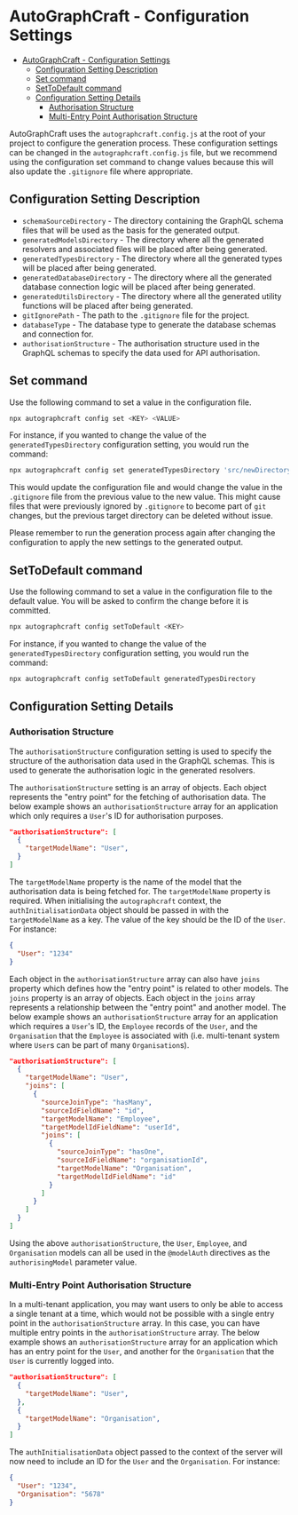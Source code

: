 # AutoGraphCraft - Configuration Settings

- [AutoGraphCraft - Configuration Settings](#autographcraft---configuration-settings)
  - [Configuration Setting Description](#configuration-setting-description)
  - [Set command](#set-command)
  - [SetToDefault command](#settodefault-command)
  - [Configuration Setting Details](#configuration-setting-details)
    - [Authorisation Structure](#authorisation-structure)
    - [Multi-Entry Point Authorisation Structure](#multi-entry-point-authorisation-structure)

AutoGraphCraft uses the `autographcraft.config.js` at the root of your project to configure the generation process. These configuration settings can be changed in the `autographcraft.config.js` file, but we recommend using the configuration set command to change values because this will also update the `.gitignore` file where appropriate.

## Configuration Setting Description

- `schemaSourceDirectory` - The directory containing the GraphQL schema files that will be used as the basis for the generated output.
- `generatedModelsDirectory` - The directory where all the generated resolvers and associated files will be placed after being generated.
- `generatedTypesDirectory` - The directory where all the generated types will be placed after being generated.
- `generatedDatabaseDirectory` - The directory where all the generated database connection logic will be placed after being generated.
- `generatedUtilsDirectory` - The directory where all the generated utility functions will be placed after being generated.
- `gitIgnorePath` - The path to the `.gitignore` file for the project.
- `databaseType` - The database type to generate the database schemas and connection for.
- `authorisationStructure` - The authorisation structure used in the GraphQL schemas to specify the data used for API authorisation.

## Set command

Use the following command to set a value in the configuration file.

```sh
npx autographcraft config set <KEY> <VALUE>
```

For instance, if you wanted to change the value of the `generatedTypesDirectory` configuration setting, you would run the command:

```sh
npx autographcraft config set generatedTypesDirectory 'src/newDirectory`
```

This would update the configuration file and would change the value in the `.gitignore` file from the previous value to the new value. This might cause files that were previously ignored by `.gitignore` to become part of `git` changes, but the previous target directory can be deleted without issue.

Please remember to run the generation process again after changing the configuration to apply the new settings to the generated output.

## SetToDefault command

Use the following command to set a value in the configuration file to the default value. You will be asked to confirm the change before it is committed.

```sh
npx autographcraft config setToDefault <KEY>
```

For instance, if you wanted to change the value of the `generatedTypesDirectory` configuration setting, you would run the command:

```sh
npx autographcraft config setToDefault generatedTypesDirectory
```

## Configuration Setting Details

### Authorisation Structure

The `authorisationStructure` configuration setting is used to specify the structure of the authorisation data used in the GraphQL schemas. This is used to generate the authorisation logic in the generated resolvers.

The `authorisationStructure` setting is an array of objects.  Each object represents the "entry point" for the fetching of authorisation data.  The below example shows an `authorisationStructure` array for an application which only requires a `User`'s ID for authorisation purposes.

```json
"authorisationStructure": [
  {
    "targetModelName": "User",
  }
]
```

The `targetModelName` property is the name of the model that the authorisation data is being fetched for.  The `targetModelName` property is required.  When initialising the `autographcraft` context, the `authInitialisationData` object should be passed in with the `targetModelName` as a key.  The value of the key should be the ID of the `User`. For instance:

```json
{
  "User": "1234"
}
```

Each object in the `authorisationStructure` array can also have `joins` property which defines how the "entry point" is related to other models.  The `joins` property is an array of objects.  Each object in the `joins` array represents a relationship between the "entry point" and another model.  The below example shows an `authorisationStructure` array for an application which requires a `User`'s ID, the `Employee` records of the `User`, and the `Organisation` that the `Employee` is associated with (i.e. multi-tenant system where `User`s can be part of many `Organisation`s).

```json
"authorisationStructure": [
  {
    "targetModelName": "User",
    "joins": [
      {
        "sourceJoinType": "hasMany",
        "sourceIdFieldName": "id",
        "targetModelName": "Employee",
        "targetModelIdFieldName": "userId",
        "joins": [
          {
            "sourceJoinType": "hasOne",
            "sourceIdFieldName": "organisationId",
            "targetModelName": "Organisation",
            "targetModelIdFieldName": "id"
          }
        ]
      }
    ]
  }
]
```

Using the above `authorisationStructure`, the `User`, `Employee`, and `Organisation` models can all be used in the `@modelAuth` directives as the `authorisingModel` parameter value.

### Multi-Entry Point Authorisation Structure

In a multi-tenant application, you may want users to only be able to access a single tenant at a time, which would not be possible with a single entry point in the `authorisationStructure` array.  In this case, you can have multiple entry points in the `authorisationStructure` array.  The below example shows an `authorisationStructure` array for an application which has an entry point for the `User`, and another for the `Organisation` that the `User` is currently logged into.

```json
"authorisationStructure": [
  {
    "targetModelName": "User",
  },
  {
    "targetModelName": "Organisation",
  }
]
```

The `authInitialisationData` object passed to the context of the server will now need to include an ID for the `User` and the `Organisation`. For instance:

```json
{
  "User": "1234",
  "Organisation": "5678"
}
```
